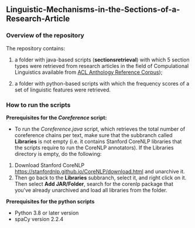 ## Linguistic-Mechanisms-in-the-Sections-of-a-Research-Article
 
### Overview of the repository
The repository contains:

1) a folder with java-based scripts (**sectionsretrieval**) with which 5 section types were retrieved from research articles in the field of Compulational Linguistics available from [ACL Anthology Reference Corpus](https://acl-arc.comp.nus.edu.sg/)); 

2) a folder with python-based scripts with which the frequency scores of a set of linguistic features were retrieved. 


### How to run the scripts
**Prerequisites for the _Coreference_ script:**
- To run the *Coreference.java* script, which retrieves the total number of coreference chains per text, make sure that the subbranch called **Libraries** is not empty (i.e. it contains Stanford CoreNLP libraries that the scripts require to run the CoreNLP annotators). If the Libraries directory is empty, do the following:
1. Download Stanford CoreNLP https://stanfordnlp.github.io/CoreNLP/download.html and unarchive it.
2. Then go back to the **Libraries** subbranch, select it, and right click on it. Then select **Add JAR/Folder**, search for the corenlp package that you've already unarchived and load all libraries from the folder.


**Prerequisites for the python scripts**
- Python 3.8 or later version
- spaCy version  2.2.4

